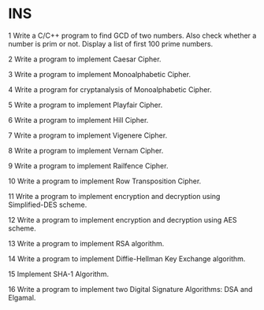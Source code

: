 # INS

1 Write a C/C++ program to find GCD of two numbers. Also check whether a number is prim or not. Display a list of first 100 prime numbers.

2 Write a program to implement Caesar Cipher.

3 Write a program to implement Monoalphabetic Cipher.

4 Write a program for cryptanalysis of Monoalphabetic Cipher.

5 Write a program to implement Playfair Cipher.

6 Write a program to implement Hill Cipher.

7 Write a program to implement Vigenere Cipher.

8 Write a program to implement Vernam Cipher.

9 Write a program to implement Railfence Cipher.

10 Write a program to implement Row Transposition Cipher.

11 Write a program to implement encryption and decryption using Simplified-DES scheme.

12 Write a program to implement encryption and decryption using AES scheme.

13 Write a program to implement RSA algorithm.

14 Write a program to implement Diffie-Hellman Key Exchange algorithm.

15 Implement SHA-1 Algorithm.

16 Write a program to implement two Digital Signature Algorithms: DSA and Elgamal.
